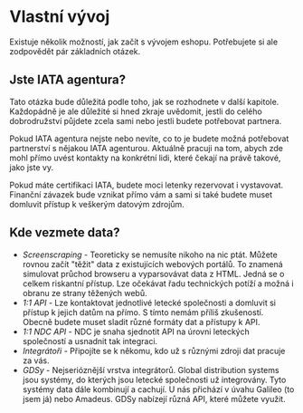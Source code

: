# Vlastní vývoj

Existuje několik možností, jak začít s vývojem eshopu. Potřebujete si ale zodpovědět pár základních otázek.

## Jste IATA agentura?

Tato otázka bude důležitá podle toho, jak se rozhodnete v další kapitole. Každopádně je ale důležité si hned zkraje uvědomit, jestli do celého dobrodružství půjdete zcela sami nebo jestli budete potřebovat partnera.

Pokud IATA agentura nejste nebo nevíte, co to je budete možná potřebovat partnerství s nějakou IATA agenturou. Aktuálně pracuji na tom, abych zde mohl přímo uvést kontakty na konkrétní lidi, které čekají na právě takové, jako jste vy.

Pokud máte certifikaci IATA, budete moci letenky rezervovat i vystavovat. Finanční závazek bude vznikat přímo vám a sami si také budete muset domluvit přístup k veškerým datovým zdrojům.

## Kde vezmete data?

* _Screenscraping_ - Teoreticky se nemusíte nikoho na nic ptát. Můžete rovnou začít "těžit" data z existujících webových portálů. To znamená simulovat průchod browseru a vyparsovávat data z HTML. Jedná se o celkem riskantní přístup. Lze očekávat řadu technických potíží a možná i obranu ze strany těžených webů.
* _1:1 API_ - Lze kontaktovat jednotlivé letecké společnosti a domluvit si přístup k jejich datům na přímo. S tímto nemám příliš zkušeností. Obecně budete muset sladit různé formáty dat a přístupy k API.
* _1:1 NDC API_ - NDC je snaha sjednotit API na úrovni leteckých společností a usnadnit tak integraci.
* _Integrátoři_ - Připojíte se k někomu, kdo už s různými zdroji dat pracuje za vás.
* _GDSy_ - Nejserióznější vrstva integrátorů. Global distribution systems jsou systémy, do kterých jsou letecké společnosti už integrovány. Tyto systémy data dále kombinují a cachují. U nás přichází v úvahu Galileo \(to jsem já\) nebo Amadeus. GDSy nabízejí různá API, které můžete využit.



